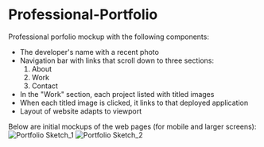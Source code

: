 # Professional-Portfolio

Professional porfolio mockup with the following components:
* The developer's name with a recent photo 
* Navigation bar with links that scroll down to three sections:
    1) About
    2) Work
    3) Contact
* In the "Work" section, each project listed with titled images
* When each titled image is clicked, it links to that deployed application
* Layout of website adapts to viewport

Below are initial mockups of the web pages (for mobile and larger screens):
![Portfolio Sketch_1](https://user-images.githubusercontent.com/84926007/147050096-cee544a9-9732-4b86-a306-7e8ee6cab8ef.jpg)
![Portfolio Sketch_2](https://user-images.githubusercontent.com/84926007/147050119-a5059de3-6b26-45c0-b3d8-29c97c81d3da.jpg)
